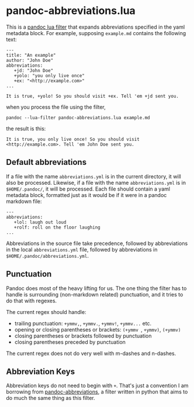 # pandoc-abbreviations.lua

This is a [pandoc lua
filter](https://pandoc.org/lua-filters.html) that expands abbreviations
specified in the yaml metadata block. For example, supposing `example.md`
contains the following text: 

```
---
title: "An example"
author: "John Doe"
abbreviations:
   +jd: "John Doe"
   +yolo: "you only live once"
   +ex: "<http://example.com>"
...

It is true, +yolo! So you should visit +ex. Tell 'em +jd sent you.

```

when you process the file using the filter, 

```
pandoc --lua-filter pandoc-abbreviations.lua example.md
```

the result is this:

```
It is true, you only live once! So you should visit
<http://example.com>. Tell 'em John Doe sent you.
```

## Default abbreviations

If a file with the name `abbreviations.yml` is in the current directory, it
will also be processed. Likewise, if a file with the name `abbreviations.yml`
is in `$HOME/.pandoc/`, it will be processed. Each file should contain
a yaml metadata block, formatted just as it would be if it were in a pandoc
markdown file:

```
---
abbreviations:
   +lol: laugh out loud
   +rolf: roll on the floor laughing
...
```

Abbreviations in the source file take precedence, followed by abbreviations in
the local `abbreviations.yml` file, followed by abbreviations in
`$HOME/.pandoc/abbreviations.yml`.

## Punctuation

Pandoc does most of the heavy lifting for us. The one thing the filter has to
handle is surrounding (non-markdown related) punctuation, and it tries to do
that with regexes.

The current regex should handle:

-   trailing punctuation: `+ymmv,`, `+ymmv.`, `+ymmv!`, `+ymmv...` etc.
-   opening or closing parentheses or brackets: `(+ymmv `, `+ymmv)`, `(+ymmv)`
-   closing parentheses or brackets followed by punctuation
-   closing parentheses preceded by punctuation

The current regex does not do very well with m-dashes and n-dashes.

## Abbreviation Keys

Abbreviation keys do not need to begin with `+`. That's just a convention I am
borrowing from
[pandoc-abbreviations](https://github.com/scokobro/pandoc-abbreviations), a
filter written in python that aims to do much the same thing as this filter.

